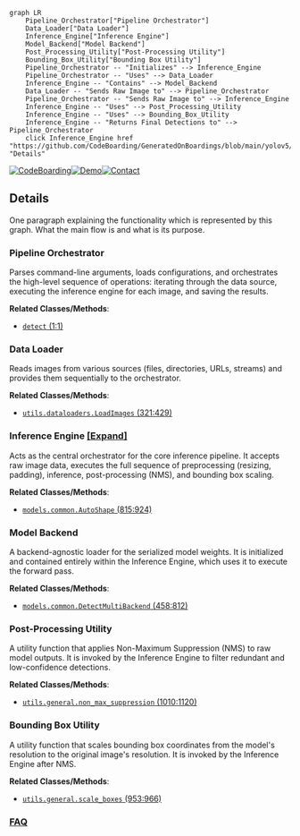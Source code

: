 ```mermaid
graph LR
    Pipeline_Orchestrator["Pipeline Orchestrator"]
    Data_Loader["Data Loader"]
    Inference_Engine["Inference Engine"]
    Model_Backend["Model Backend"]
    Post_Processing_Utility["Post-Processing Utility"]
    Bounding_Box_Utility["Bounding Box Utility"]
    Pipeline_Orchestrator -- "Initializes" --> Inference_Engine
    Pipeline_Orchestrator -- "Uses" --> Data_Loader
    Inference_Engine -- "Contains" --> Model_Backend
    Data_Loader -- "Sends Raw Image to" --> Pipeline_Orchestrator
    Pipeline_Orchestrator -- "Sends Raw Image to" --> Inference_Engine
    Inference_Engine -- "Uses" --> Post_Processing_Utility
    Inference_Engine -- "Uses" --> Bounding_Box_Utility
    Inference_Engine -- "Returns Final Detections to" --> Pipeline_Orchestrator
    click Inference_Engine href "https://github.com/CodeBoarding/GeneratedOnBoardings/blob/main/yolov5/Inference_Engine.md" "Details"
```

[![CodeBoarding](https://img.shields.io/badge/Generated%20by-CodeBoarding-9cf?style=flat-square)](https://github.com/CodeBoarding/CodeBoarding)[![Demo](https://img.shields.io/badge/Try%20our-Demo-blue?style=flat-square)](https://www.codeboarding.org/demo)[![Contact](https://img.shields.io/badge/Contact%20us%20-%20contact@codeboarding.org-lightgrey?style=flat-square)](mailto:contact@codeboarding.org)

## Details

One paragraph explaining the functionality which is represented by this graph. What the main flow is and what is its purpose.

### Pipeline Orchestrator
Parses command-line arguments, loads configurations, and orchestrates the high-level sequence of operations: iterating through the data source, executing the inference engine for each image, and saving the results.


**Related Classes/Methods**:

- <a href="https://github.com/ultralytics/yolov5/blob/master/detect.py#L1-L1" target="_blank" rel="noopener noreferrer">`detect` (1:1)</a>


### Data Loader
Reads images from various sources (files, directories, URLs, streams) and provides them sequentially to the orchestrator.


**Related Classes/Methods**:

- <a href="https://github.com/ultralytics/yolov5/blob/master/utils/dataloaders.py#L321-L429" target="_blank" rel="noopener noreferrer">`utils.dataloaders.LoadImages` (321:429)</a>


### Inference Engine [[Expand]](./Inference_Engine.md)
Acts as the central orchestrator for the core inference pipeline. It accepts raw image data, executes the full sequence of preprocessing (resizing, padding), inference, post-processing (NMS), and bounding box scaling.


**Related Classes/Methods**:

- <a href="https://github.com/ultralytics/yolov5/blob/master/models/common.py#L815-L924" target="_blank" rel="noopener noreferrer">`models.common.AutoShape` (815:924)</a>


### Model Backend
A backend-agnostic loader for the serialized model weights. It is initialized and contained entirely within the Inference Engine, which uses it to execute the forward pass.


**Related Classes/Methods**:

- <a href="https://github.com/ultralytics/yolov5/blob/master/models/common.py#L458-L812" target="_blank" rel="noopener noreferrer">`models.common.DetectMultiBackend` (458:812)</a>


### Post-Processing Utility
A utility function that applies Non-Maximum Suppression (NMS) to raw model outputs. It is invoked by the Inference Engine to filter redundant and low-confidence detections.


**Related Classes/Methods**:

- <a href="https://github.com/ultralytics/yolov5/blob/master/utils/general.py#L1010-L1120" target="_blank" rel="noopener noreferrer">`utils.general.non_max_suppression` (1010:1120)</a>


### Bounding Box Utility
A utility function that scales bounding box coordinates from the model's resolution to the original image's resolution. It is invoked by the Inference Engine after NMS.


**Related Classes/Methods**:

- <a href="https://github.com/ultralytics/yolov5/blob/master/utils/general.py#L953-L966" target="_blank" rel="noopener noreferrer">`utils.general.scale_boxes` (953:966)</a>




### [FAQ](https://github.com/CodeBoarding/GeneratedOnBoardings/tree/main?tab=readme-ov-file#faq)
